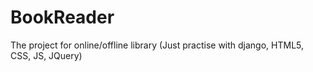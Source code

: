 # BookReader
The project for online/offline library (Just practise with django, HTML5, CSS, JS, JQuery)